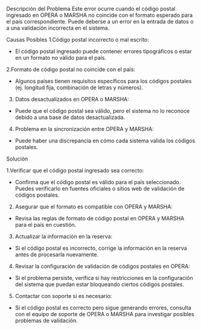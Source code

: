 Descripción del Problema
Este error ocurre cuando el código postal ingresado en OPERA o MARSHA no coincide con el formato esperado para el país correspondiente.
Puede deberse a un error en la entrada de datos o a una validación incorrecta en el sistema.

Causas Posibles
1.Código postal incorrecto o mal escrito:

* El código postal ingresado puede contener errores tipográficos o estar en un formato no válido para el país.

2.Formato de código postal no coincide con el país:

* Algunos países tienen requisitos específicos para los códigos postales (ej. longitud fija, combinación de letras y números).

3. Datos desactualizados en OPERA o MARSHA:

* Puede que el código postal sea válido, pero el sistema no lo reconoce debido a una base de datos desactualizada.

4. Problema en la sincronización entre OPERA y MARSHA:

* Puede haber una discrepancia en cómo cada sistema valida los códigos postales.


Solución

1.Verificar que el código postal ingresado sea correcto:

* Confirma que el código postal es válido para el país seleccionado. Puedes verificarlo en fuentes oficiales o sitios web de validación de códigos postales.

2. Asegurar que el formato es compatible con OPERA y MARSHA:

* Revisa las reglas de formato de código postal en OPERA y MARSHA para el país en cuestión.

3. Actualizar la información en la reserva:

* Si el código postal es incorrecto, corrige la información en la reserva antes de procesarla nuevamente.

4. Revisar la configuración de validación de códigos postales en OPERA:

* Si el problema persiste, verifica si hay restricciones en la configuración del sistema que puedan estar bloqueando ciertos códigos postales.

5. Contactar con soporte si es necesario:

* Si el código postal es correcto pero sigue generando errores, consulta con el equipo de soporte de OPERA o MARSHA para investigar posibles problemas de validación.
